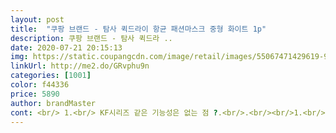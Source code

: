 ```yaml
---
layout: post 
title:  "쿠팡 브랜드 - 탐사 퀵드라이 항균 패션마스크 중형 화이트 1p" 
description: 쿠팡 브랜드 - 탐사 퀵드라 ..
date: 2020-07-21 20:15:13 
img: https://static.coupangcdn.com/image/retail/images/55067471429619-9876645d-43c0-4db5-8d09-9ab34949d8fd.jpg 
linkUrl: http://me2.do/GRvphu9n 
categories: [1001] 
color: f44336 
price: 5890 
author: brandMaster 
cont: <br/> 1.<br/> KF시리즈 같은 기능성은 없는 점 ?.<br/>.<br/><br/>1.<br/> 실제 착용 시 가볍고 편하나, 딱 달라붙는 느낌은 없습니다.<br/><br/>2.<br/> 향  살짝 플라스틱 향이 나지만 크게 거슬리지 않고 숨 쉬기에는 편해요 (다만 여름에 더워요.<br/>.<br/>ㅠㅠ)<br/>3.<br/> 크기가 여성분들 얼굴에 추천합니다! 남성분들께는 좀 작을 수도 있을 것 같아요.<br/><br/>KF시리즈와 같은 기능성이 아니라, 자외선 차단과 항균 역할을 합니다.<br/> 확인하셔서 구매하세요!<br/>[탐사 퀵드라이 항균 패션 마스크 중형 1개입, 화이트]<br/>✔이 점은 주의하세요!✔<br/>❌단점❌<br/>❤❤❤❤ 4개 드립니다!<br/>⭐이 점은 꼭 확인하고 구매하기, 중요포인트!⭐<br/>⭕장점⭕<br/>가장 큰 장점은 세탁 후 재상용이 가능한 점 같아요.<br/><br/>귀 걸이 쪽이 고무줄로 된 마스크는<br/>기능성 원사를 사용해서,항균,흡한속건,자외선 차단 기능<br/>다른 제품과 분리하여 단독 세탁하기!<br/> 
---
```

 